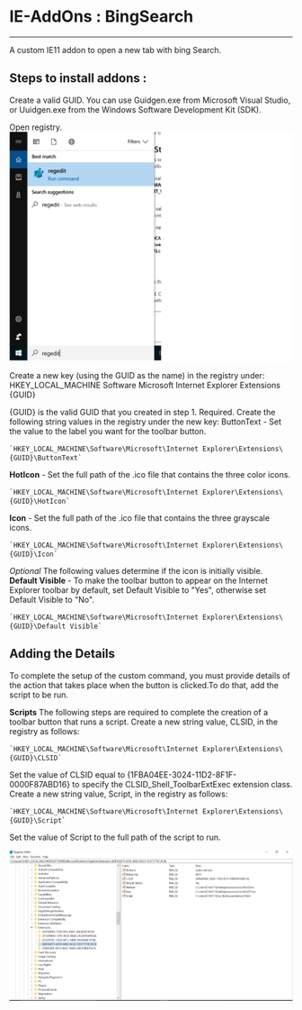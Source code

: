 # IE-AddOns : BingSearch
---
A custom IE11 addon to open a new tab with bing Search.

Steps to install addons :
---
Create a valid GUID.
You can use Guidgen.exe from Microsoft Visual Studio, or Uuidgen.exe from the Windows Software Development Kit (SDK).

Open registry.
![alt text](resources/regedit.png)

Create a new key (using the GUID as the name) in the registry under:
HKEY_LOCAL_MACHINE
   Software
      Microsoft
         Internet Explorer
            Extensions
               {GUID}

{GUID} is the valid GUID that you created in step 1.
Required. Create the following string values in the registry under the new key:
ButtonText - Set the value to the label you want for the toolbar button.

    `HKEY_LOCAL_MACHINE\Software\Microsoft\Internet Explorer\Extensions\{GUID}\ButtonText`

**HotIcon** - Set the full path of the .ico file that contains the three color icons.

    `HKEY_LOCAL_MACHINE\Software\Microsoft\Internet Explorer\Extensions\{GUID}\HotIcon`

**Icon** - Set the full path of the .ico file that contains the three grayscale icons.

    `HKEY_LOCAL_MACHINE\Software\Microsoft\Internet Explorer\Extensions\{GUID}\Icon`

*Optional* The following values determine if the icon is initially visible.
**Default Visible** - To make the toolbar button to appear on the Internet Explorer toolbar by default, set Default Visible to "Yes", otherwise set Default Visible to "No".

    `HKEY_LOCAL_MACHINE\Software\Microsoft\Internet Explorer\Extensions\{GUID}\Default Visible`

## Adding the Details
To complete the setup of the custom command, you must provide details of the action that takes place when the button is clicked.To do that, add the script to be run.

**Scripts**
The following steps are required to complete the creation of a toolbar button that runs a script.
Create a new string value, CLSID, in the registry as follows:

    `HKEY_LOCAL_MACHINE\Software\Microsoft\Internet Explorer\Extensions\{GUID}\CLSID`

Set the value of CLSID equal to {1FBA04EE-3024-11D2-8F1F-0000F87ABD16} to specify the CLSID_Shell_ToolbarExtExec extension class.
Create a new string value, Script, in the registry as follows:

    `HKEY_LOCAL_MACHINE\Software\Microsoft\Internet Explorer\Extensions\{GUID}\Script`

Set the value of Script to the full path of the script to run.
 
![alt text](resources/key&value.png)